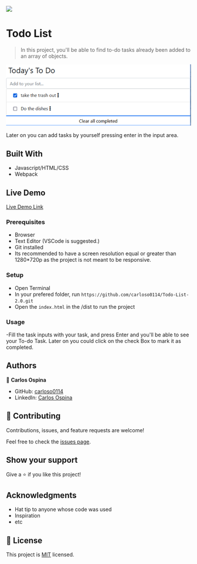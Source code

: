 ![](https://img.shields.io/badge/Microverse-blueviolet)

# Todo List

> In this project, you'll be able to find to-do tasks already been added to an array of objects.

![screenshot](./app_screenshot.png)

Later on you can add tasks by yourself pressing enter in the input area.

## Built With

- Javascript/HTML/CSS
- Webpack 

## Live Demo

[Live Demo Link](https://raw.githack.com/carloso0114/Todo-List-2.0/todo_list_day1/dist/index.html)

### Prerequisites
- Browser
- Text Editor (VSCode is suggested.)
- Git installed 
- Its recommended to have a screen resolution equal or greater than 1280*720p as the project is not meant to be responsive.

### Setup
- Open Terminal
- In your prefered folder, run `https://github.com/carloso0114/Todo-List-2.0.git`
- Open the `index.html` in the /dist to run the project


### Usage
-Fill the task inputs with your task, and press Enter and you'll be able to see your To-do Task. Later on you could click on the check Box to mark it as completed.

## Authors

👤  **Carlos Ospina**

- GitHub: [carloso0114](https://github.com/carloso0114)
- LinkedIn: [Carlos Ospina](https://www.linkedin.com/in/carlosospina/)

## 🤝 Contributing

Contributions, issues, and feature requests are welcome!

Feel free to check the [issues page](https://github.com/carloso0114/Todo-List-2.0/issues).

## Show your support

Give a ⭐️ if you like this project!

## Acknowledgments

- Hat tip to anyone whose code was used
- Inspiration
- etc

## 📝 License

This project is [MIT](./MIT.md) licensed.
